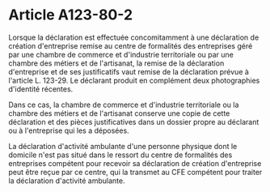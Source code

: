 # Article A123-80-2

Lorsque la déclaration est effectuée concomitamment à une déclaration de création d'entreprise remise au centre de formalités des entreprises géré par une chambre de commerce et d'industrie territoriale ou par une chambre des métiers et de l'artisanat, la remise de la déclaration d'entreprise et de ses justificatifs vaut remise de la déclaration prévue à l'article L. 123-29. Le déclarant produit en complément deux photographies d'identité récentes.

Dans ce cas, la chambre de commerce et d'industrie territoriale ou la chambre des métiers et de l'artisanat conserve une copie de cette déclaration et des pièces justificatives dans un dossier propre au déclarant ou à l'entreprise qui les a déposées.

La déclaration d'activité ambulante d'une personne physique dont le domicile n'est pas situé dans le ressort du centre de formalités des entreprises compétent pour recevoir sa déclaration de création d'entreprise peut être reçue par ce centre, qui la transmet au CFE compétent pour traiter la déclaration d'activité ambulante.
